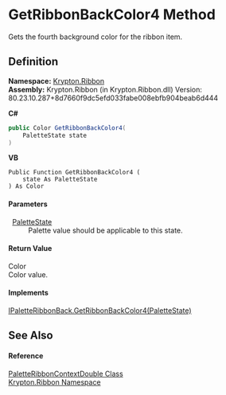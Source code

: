 # GetRibbonBackColor4 Method


Gets the fourth background color for the ribbon item.



## Definition
**Namespace:** <a href="1e9bc734-cff9-e9b8-f013-94cdac669794.md">Krypton.Ribbon</a>  
**Assembly:** Krypton.Ribbon (in Krypton.Ribbon.dll) Version: 80.23.10.287+8d7660f9dc5efd033fabe008ebfb904beab6d444

**C#**
``` C#
public Color GetRibbonBackColor4(
	PaletteState state
)
```
**VB**
``` VB
Public Function GetRibbonBackColor4 ( 
	state As PaletteState
) As Color
```



#### Parameters
<dl><dt>  <a href="93e626cd-00cf-240e-06c6-ab4d47e982ba.md">PaletteState</a></dt><dd>Palette value should be applicable to this state.</dd></dl>

#### Return Value
Color  
Color value.

#### Implements
<a href="30a1038d-a737-9d91-27f0-1a676e4196ef.md">IPaletteRibbonBack.GetRibbonBackColor4(PaletteState)</a>  


## See Also


#### Reference
<a href="65f0fbe5-062b-835a-1c1f-da4f7cfc054c.md">PaletteRibbonContextDouble Class</a>  
<a href="1e9bc734-cff9-e9b8-f013-94cdac669794.md">Krypton.Ribbon Namespace</a>  
